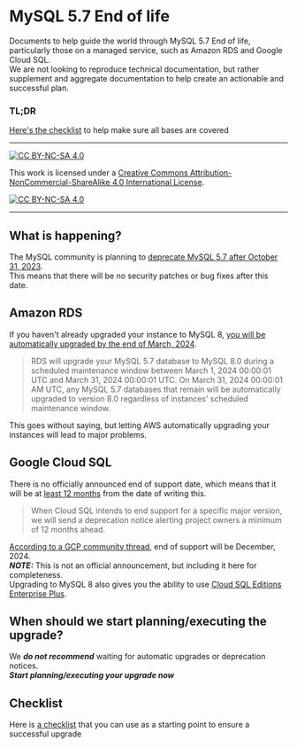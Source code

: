 # MySQL 5.7 End of life

Documents to help guide the world through MySQL 5.7 End of life, particularly those on a managed service, such as Amazon RDS and Google Cloud SQL.    
We are not looking to reproduce technical documentation, but rather supplement and aggregate documentation to help create an actionable and successful plan.

### TL;DR
[Here's the checklist](docs/migration_checklist.md) to help make sure all bases are covered 

---
[![CC BY-NC-SA 4.0][cc-by-nc-sa-shield]][cc-by-nc-sa]

This work is licensed under a
[Creative Commons Attribution-NonCommercial-ShareAlike 4.0 International License][cc-by-nc-sa].

[![CC BY-NC-SA 4.0][cc-by-nc-sa-image]][cc-by-nc-sa]

[cc-by-nc-sa]: http://creativecommons.org/licenses/by-nc-sa/4.0/
[cc-by-nc-sa-image]: https://licensebuttons.net/l/by-nc-sa/4.0/88x31.png
[cc-by-nc-sa-shield]: https://img.shields.io/badge/License-CC%20BY--NC--SA%204.0-lightgrey.svg    

---

## What is happening?

The MySQL community is planning to [deprecate MySQL 5.7 after October 31, 2023](https://www.oracle.com/us/support/library/lifetime-support-technology-069183.pdf).     
This means that there will be no security patches or bug fixes after this date.

## Amazon RDS
If you haven't already upgraded your instance to MySQL 8, [you will be automatically upgraded by the end of March, 2024](https://repost.aws/articles/ARWm1Gv0vJTIKCblhWhPXjWg/announcement-amazon-rds-for-mysql-5-7-will-reach-end-of-standard-support-on-february-29-2024).

> RDS will upgrade your MySQL 5.7 database to MySQL 8.0 during a scheduled maintenance window 
> between March 1, 2024 00:00:01 UTC and March 31, 2024 00:00:01 UTC. 
> On March 31, 2024 00:00:01 AM UTC, any MySQL 5.7 databases that remain 
> will be automatically upgraded to version 8.0 regardless of instances’ scheduled maintenance window. 

This goes without saying, but letting AWS automatically upgrading your instances will lead to major problems. 

## Google Cloud SQL
There is no officially announced end of support date, which means that it will be at [least 12 months](https://cloud.google.com/sql/docs/mysql/db-versions#major_version_deprecation_plan) from the date of writing this.
> When Cloud SQL intends to end support for a specific major version, we will send a deprecation notice alerting project owners a minimum of 12 months ahead.    

[According to a GCP community thread](https://www.googlecloudcommunity.com/gc/Databases/Cloud-SQL-MySQL-5-7-EOL/m-p/646209/highlight/true#M1743), end of support will be December, 2024.     
***NOTE:*** This is not an official announcement, but including it here for completeness.    
Upgrading to MySQL 8 also gives you the ability to use [Cloud SQL Editions Enterprise Plus](https://cloud.google.com/blog/products/databases/announcing-the-cloud-sql-enterprise-plus-edition-for-mysql-and-postgresql).

## When should we start planning/executing the upgrade?

We ***do not recommend*** waiting for automatic upgrades or deprecation notices.    
***Start planning/executing your upgrade now***

## Checklist

Here is [a checklist](docs/migration_checklist.md) that you can use as a starting point to ensure a successful upgrade

